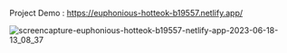 Project Demo : https://euphonious-hotteok-b19557.netlify.app/ 


![screencapture-euphonious-hotteok-b19557-netlify-app-2023-06-18-13_08_37](https://github.com/sunil9813/News-Website/assets/67497228/277ad325-61e0-47b3-91a1-ec914d2b0b78)
